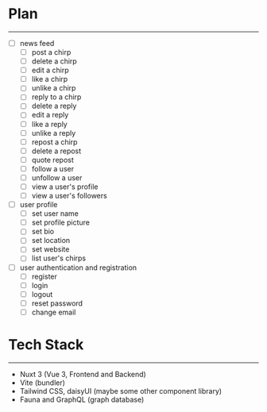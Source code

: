 # Plan

---

- [ ] news feed
  - [ ] post a chirp
  - [ ] delete a chirp
  - [ ] edit a chirp
  - [ ] like a chirp
  - [ ] unlike a chirp
  - [ ] reply to a chirp
  - [ ] delete a reply
  - [ ] edit a reply
  - [ ] like a reply
  - [ ] unlike a reply
  - [ ] repost a chirp
  - [ ] delete a repost
  - [ ] quote repost
  - [ ] follow a user
  - [ ] unfollow a user
  - [ ] view a user's profile
  - [ ] view a user's followers
- [ ] user profile
  - [ ] set user name
  - [ ] set profile picture
  - [ ] set bio
  - [ ] set location
  - [ ] set website
  - [ ] list user's chirps
- [ ] user authentication and registration
  - [ ] register
  - [ ] login
  - [ ] logout
  - [ ] reset password
  - [ ] change email

# Tech Stack

---

- Nuxt 3 (Vue 3, Frontend and Backend)
- Vite (bundler)
- Tailwind CSS, daisyUI (maybe some other component library)
- Fauna and GraphQL (graph database)
